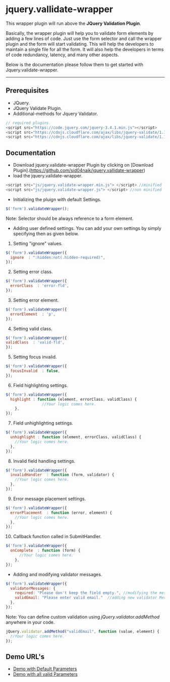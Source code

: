 # jquery.vallidate-wrapper

This wrapper plugin will run above the **JQuery Validation Plugin**.

Basically, the wrapper plugin will help you to validate form elements by adding a few lines of code. Just use the form selector and call the wrapper plugin and the form will start validating. 
This will help the developers to maintain a single file for all the form. It will also help the developers in terms of code redundancy, latency, and many other aspects.

Below is the documentation please follow them to get started with Jquery.validate-wrapper.

---
## Prerequisites
*   JQuery.
*   JQuery Validate Plugin.
*   Additional-methods for Jquery Validator.
```js
// required plugins.
<script src="https://code.jquery.com/jquery-3.4.1.min.js"></script>
<script src="https://cdnjs.cloudflare.com/ajax/libs/jquery-validate/1.19.1/jquery.validate.min.js"></script>
<script src="https://cdnjs.cloudflare.com/ajax/libs/jquery-validate/1.19.1/additional-methods.min.js"></script>
```

## Documentation
*   Download jquery.validate-wrapper Plugin by clicking on [Download Plugin].(https://github.com/sid04naik/jquery.vallidate-wrapper)
*   load the jquery.validate-wrapper.
```js
<script src="js/jquery.validate-wrapper.min.js"> </script> //minified
<script src="js/jquery.validate-wrapper.js"> </script> //non minified
```
*   Initializing the pluign with default Settings.
```js
$('form').validateWrapper();
```
Note: Selector should be always reference to a form element.
*  Adding user defined settings.
You can add your own settings by simply specifying then as given below.
1.   Setting "ignore" values.
```js
$('form').validateWrapper({
  ignore  : ":hidden:not(.hidden-required)",
});
```
2.    Setting error class.
```js
$('form').validateWrapper({
  errorClass  : 'error-fld',
});
```
3.    Setting error element.
```js
$('form').validateWrapper({
  errorElement  : 'p',
});
```
4.    Setting valid class.
  ```js
$('form').validateWrapper({
  validClass  : 'valid-fld',
});
```
5.    Setting focus invalid.
```js
$('form').validateWrapper({
  focusInvalid  : false,
});
```
6.    Field highlighting settings.
```js
$('form').validateWrapper({
  highlight : function (element, errorClass, validClass) {
				//Your logic comes here.
	},
});
```
7.    Field unhighlighting settings.
```js
$('form').validateWrapper({
  unhighlight : function (element, errorClass, validClass) {
    //Your logic comes here.
  },
});
```
8.    Invalid field handling settings.
```js
$('form').validateWrapper({
  invalidHandler  : function (form, validator) {
    //Your logic comes here.
  },
});
```
9.    Error message placement settings.
```js
$('form').validateWrapper({
  errorPlacement  : function (error, element) {
    //Your logic comes here.
  },
});
```
10.   Callback function called in SubmitHandler.
```js
$('form').validateWrapper({
  onComplete  : function (form) {
	  //Your logic comes here.
	},
});
```
*   Adding and modifying validator messages.
```js
$('form').validateWrapper({
  validatorMessages: {
    required: "Please don't keep the field empty.", //modifying the message.
    validEmail: "Please enter valid email."  //adding new validator Message for custom validarion method.
  },
});
```
Note: You can define custom validation using *jQuery.validator.addMethod* anywhere in your code.
```js
jQuery.validator.addMethod("validEmail", function (value, element) {
  //Your logic comes here.
});
```

## Demo URL's
*   [Demo with Default Parameters](https://sid04naik.github.io/jquery.vallidate-wrapper/default-demo.html)
*   [Demo with all valid Parameters](https://sid04naik.github.io/jquery.vallidate-wrapper/demo-with-params.html)
